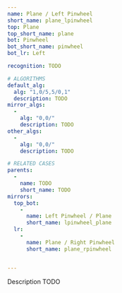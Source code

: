 ```yaml
---
name: Plane / Left Pinwheel
short_name: plane_lpinwheel
top: Plane
top_short_name: plane
bot: Pinwheel
bot_short_name: pinwheel
bot_lr: Left

recognition: TODO

# ALGORITHMS
default_alg:
  alg: "1,0/5,5/0,1"
  description: TODO
mirror_algs:
  -
    alg: "0,0/"
    description: TODO
other_algs:
  -
    alg: "0,0/"
    description: TODO

# RELATED CASES
parents:
  -
    name: TODO
    short_name: TODO
mirrors:
  top_bot:
    -
      name: Left Pinwheel / Plane
      short_name: lpinwheel_plane
  lr:
    -
      name: Plane / Right Pinwheel
      short_name: plane_rpinwheel


---
```


Description TODO

